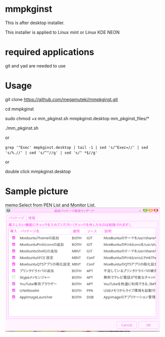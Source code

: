 # mmpkginst
This is after desktop installer.

This installer is applied to Linux mint or Linux KDE NEON

# required applications
git and yad are needed to use

# Usage
git clone https://github.com/megamuteki/mmpkginst.git

cd mmpkginst

sudo chmod +x mm_pkginst.sh mmpkginst.desktop mm_pkginst_files/*

./mm_pkginst.sh

or

``grep '^Exec' mmpkginst.desktop | tail -1 | sed 's/^Exec=//' | sed 's/%.//' | sed 's/^"//g' | sed 's/" *$//g'``

or

double click mmpkginst.desktop


# Sample picture

memo:Select from PEN List and Monitor List. 
![Penmap](https://github.com/megamuteki/images/blob/master/mmpkginst/mmpkginst01.png)

